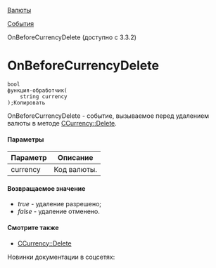 [Валюты](/api_help/currency/index.php)

[События](/api_help/currency/events/index.php)

OnBeforeCurrencyDelete (доступно с 3.3.2)

OnBeforeCurrencyDelete
======================

```
bool
функция-обработчик(
	string currency
);Копировать
```

OnBeforeCurrencyDelete - событие, вызываемое перед удалением валюты в методе [CCurrency::Delete](/api_help/currency/developer/ccurrency/ccurrency__delete.140a51ba.php).

#### Параметры

| Параметр | Описание |
| --- | --- |
| currency | Код валюты. |

#### Возвращаемое значение

* *true* - удаление разрешено;
* *false* - удаление отменено.

#### Смотрите также

* [CCurrency::Delete](/api_help/currency/developer/ccurrency/ccurrency__delete.140a51ba.php)

Новинки документации в соцсетях: